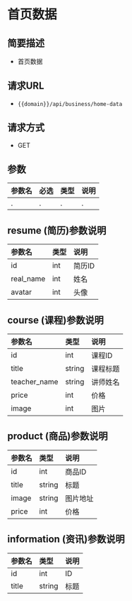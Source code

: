 # 首页数据

## 简要描述

* 首页数据

## 请求URL

* `{{domain}}/api/business/home-data`

## 请求方式

* GET 

## 参数

| 参数名 | 必选 | 类型 | 说明 |
| :--- | :--- | :--- | :--- |
| . | . | . | . |

## resume \(简历\)参数说明

| 参数名 | 类型 | 说明 |
| :--- | :--- | :--- |
| id | int | 简历ID |
| real\_name | int | 姓名 |
| avatar | int | 头像 |

## course \(课程\)参数说明

| 参数名 | 类型 | 说明 |
| :--- | :--- | :--- |
| id | int | 课程ID |
| title | string | 课程标题 |
| teacher\_name | string | 讲师姓名 |
| price | int | 价格 |
| image | int | 图片 |

## product \(商品\)参数说明

| 参数名 | 类型 | 说明 |
| :--- | :--- | :--- |
| id | int | 商品ID |
| title | string | 标题 |
| image | string | 图片地址 |
| price | int | 价格 |

## information \(资讯\)参数说明

| 参数名 | 类型 | 说明 |
| :--- | :--- | :--- |
| id | int | ID |
| title | string | 标题 |

